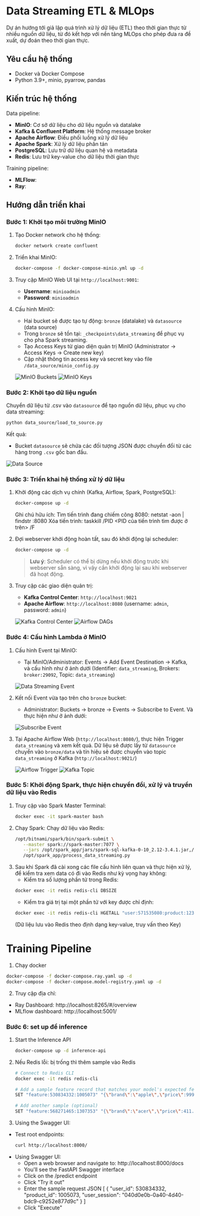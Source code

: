 # Data Streaming ETL & MLOps

Dự án hướng tới giả lập quá trình xử lý dữ liệu (ETL) theo thời gian thực từ nhiều nguồn dữ liệu, từ đó kết hợp với nền tảng MLOps cho phép đưa ra đề xuất, dự đoán theo thời gian thực.

## Yêu cầu hệ thống
- Docker và Docker Compose
- Python 3.9+, minio, pyarrow, pandas

## Kiến trúc hệ thống
Data pipeline:
- **MinIO**: Cơ sở dữ liệu cho dữ liệu nguồn và datalake
- **Kafka & Confluent Platform**: Hệ thống message broker
- **Apache Airflow**: Điều phối luồng xử lý dữ liệu
- **Apache Spark**: Xử lý dữ liệu phân tán
- **PostgreSQL**: Lưu trữ dữ liệu quan hệ và metadata
- **Redis**: Lưu trữ key-value cho dữ liệu thời gian thực

Training pipeline:
- **MLFlow**:
- **Ray**:

## Hướng dẫn triển khai

### Bước 1: Khởi tạo môi trường MinIO
1. Tạo Docker network cho hệ thống:
   ```bash
   docker network create confluent
   ```

2. Triển khai MinIO:
   ```bash
   docker-compose -f docker-compose-minio.yml up -d
   ```

3. Truy cập MinIO Web UI tại `http://localhost:9001`:
   - **Username**: `minioadmin`
   - **Password**: `minioadmin`

4. Cấu hình MinIO:
   - Hai bucket sẽ được tạo tự động: `bronze` (datalake) và `datasource` (data source)
   - Trong `bronze` sẽ tồn tại: `_checkpoints\data_streaming` để phục vụ cho pha Spark streaming.
   - Tạo Access Keys từ giao diện quản trị MinIO (Administrator → Access Keys → Create new key)
   - Cập nhật thông tin access key và secret key vào file `/data_source/minio_config.py`

   ![MinIO Buckets](images/minio_buckets.png)
   ![MinIO Keys](images/minio_keys.png)

### Bước 2: Khởi tạo dữ liệu nguồn
Chuyển dữ liệu từ .csv vào `datasource` để tạo nguồn dữ liệu, phục vụ cho data streaming:

```bash
python data_source/load_to_source.py
```

Kết quả:
- Bucket `datasource` sẽ chứa các đối tượng JSON được chuyển đổi từ các hàng trong `.csv` gốc ban đầu.

![Data Source](images/minio_datasource.png)

### Bước 3: Triển khai hệ thống xử lý dữ liệu
1. Khởi động các dịch vụ chính (Kafka, Airflow, Spark, PostgreSQL):
   ```bash
   docker-compose up -d
   ```
   Ghi chú hữu ích:
      Tìm tiến trình đang chiếm công 8080: netstat -aon | findstr :8080
      Xóa tiến trình: taskkill /PID <PID của tiến trình tìm được ở trên> /F

2. Đợi webserver khởi động hoàn tất, sau đó khởi động lại scheduler:
   ```bash
   docker-compose up -d
   ```
   > **Lưu ý**: Scheduler có thể bị dừng nếu khởi động trước khi webserver sẵn sàng, vì vậy cần khởi động lại sau khi webserver đã hoạt động.

3. Truy cập các giao diện quản trị:
   - **Kafka Control Center**: `http://localhost:9021`
   - **Apache Airflow**: `http://localhost:8080` (username: `admin`, password: `admin`)

   ![Kafka Control Center](images/kafka_controller.png)
   ![Airflow DAGs](images/airflow_dags.png)

### Bước 4: Cấu hình Lambda ở MinIO

1. Cấu hình Event tại MinIO:
   - Tại MinIO/Administrator: Events → Add Event Destination → Kafka, và cấu hình như ở ảnh dưới (Identifier: `data_streaming`, Brokers: `broker:29092`, Topic: `data_streaming`)

   ![Data Streaming Event](images/data_streaming_event.png)

2. Kết nối Event vừa tạo trên cho `bronze` bucket:
   - Administrator: Buckets → bronze → Events → Subscribe to Event. Và thực hiện như ở ảnh dưới:

   ![Subscribe Event](images/subscribe_event.png)

3. Tại Apache Airflow Web (`http://localhost:8080/`), thực hiện Trigger `data_streaming` và xem kết quả. Dữ liệu sẽ được lấy từ `datasource` chuyển vào `bronze/data` và tín hiệu sẽ được chuyển vào topic `data_streaming` ở Kafka (`http://localhost:9021/`)

   ![Airflow Trigger](images/airflow_trigger.png)
   ![Kafka Topic](images/kafka_streaming_data_topic.png)

### Bước 5: Khởi động Spark, thực hiện chuyển đổi, xử lý và truyền dữ liệu vào Redis
1. Truy cập vào Spark Master Terminal:
   ```bash
   docker exec -it spark-master bash
   ```
3. Chạy Spark:
   Chạy dữ liệu vào Redis:
   ```bash
   /opt/bitnami/spark/bin/spark-submit \
      --master spark://spark-master:7077 \
      --jars /opt/spark_app/jars/spark-sql-kafka-0-10_2.12-3.4.1.jar,/opt/spark_app/jars/hadoop-aws-3.3.4.jar,/opt/spark_app/jars/kafka-clients-3.3.2.jar,/opt/spark_app/jars/commons-pool2-2.11.1.jar,/opt/spark_app/jars/spark-token-provider-kafka-0-10_2.12-3.4.1.jar \
      /opt/spark_app/process_data_streaming.py
   ```
3. Sau khi Spark đã cài xong các file cấu hình liên quan và thực hiện xử lý, để kiểm tra xem data có đi vào Redis như kỳ vọng hay không:
   - Kiểm tra số lượng phần tử trong Redis:
   ```bash
   docker exec -it redis redis-cli DBSIZE
   ```
   - Kiểm tra giá trị tại một phần tử với key được chỉ định:
   ```bash
   docker exec -it redis redis-cli HGETALL "user:571535080:product:12300394"
   ```
   (Dữ liệu lưu vào Redis theo định dạng key-value, truy vấn theo Key)
# Training Pipeline
   1. Chạy docker
   ```bash
   docker-compose -f docker-compose.ray.yaml up -d
   docker-compose -f docker-compose.model-registry.yaml up -d
   ```
   2. Truy cập địa chỉ:
   - Ray Dashboard: http://localhost:8265/#/overview
   - MLflow dashboard: http://localhost:5001/

### Bước 6: set up để inference
1. Start the Inference API
   ```bash
   docker-compose up -d inference-api
   ```
2. Nếu Redis lỗi: bị trống thì thêm sample vào Redis
   ```bash
   # Connect to Redis CLI
   docker exec -it redis redis-cli

   # Add a sample feature record that matches your model's expected features  
   SET "feature:530834332:1005073" "{\"brand\":\"apple\",\"price\":999.0,\"event_weekday\":2,\"category_code_level1\":\"electronics\",\"category_code_level2\":\"smartphone\",\"activity_count\":5}"

   # Add another sample (optional)
   SET "feature:568271465:1307353" "{\"brand\":\"acer\",\"price\":411.83,\"event_weekday\":3,\"category_code_level1\":\"computers\",\"category_code_level2\":\"notebook\",\"activity_count\":7}"
   ```
3. Using the Swagger UI:
- Test root endpoints: 
   ```bash
   curl http://localhost:8000/
   ```
- Using Swagger UI:
   + Open a web browser and navigate to: http://localhost:8000/docs
   + You'll see the FastAPI Swagger interface
   + Click on the /predict endpoint
   + Click "Try it out"
   + Enter the sample request JSON
      [
         {
            "user_id": 530834332,
            "product_id": 1005073,
            "user_session": "040d0e0b-0a40-4d40-bdc9-c9252e877d9c"
         }
      ]
   + Click "Execute"
